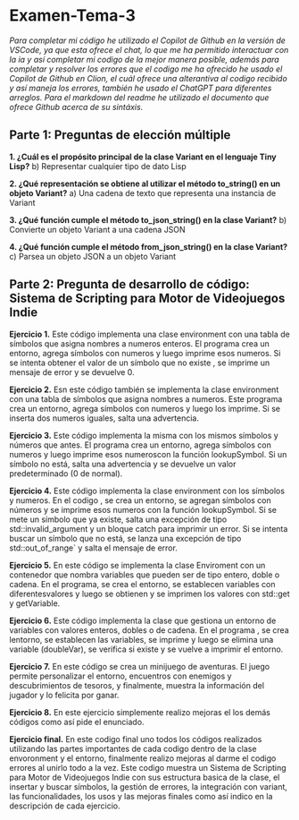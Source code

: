 # Examen-Tema-3

_Para completar mi código he utilizado el Copilot de Github en la versión de VSCode, ya que esta ofrece el chat, lo que me ha permitido interactuar con la ia y así completar mi codigo de la mejor manera posible, además para completar y resolver los errores que el codigo me ha ofrecido he usado el Copilot de Github en Clion, el cuál ofrece una alterantiva al codigo recibido y así maneja los errores, también he usado el ChatGPT para diferentes arreglos. Para el markdown del readme he utilizado el documento que ofrece Github acerca de su sintáxis._
## Parte 1: Preguntas de elección múltiple
**1. ¿Cuál es el propósito principal de la clase Variant en el lenguaje Tiny Lisp?**
b) Representar cualquier tipo de dato Lisp

**2. ¿Qué representación se obtiene al utilizar el método to_string() en un objeto Variant?**
a) Una cadena de texto que representa una instancia de Variant

**3. ¿Qué función cumple el método to_json_string() en la clase Variant?**
b) Convierte un objeto Variant a una cadena JSON

**4. ¿Qué función cumple el método from_json_string() en la clase Variant?**
c) Parsea un objeto JSON a un objeto Variant

## Parte 2: Pregunta de desarrollo de código: Sistema de Scripting para Motor de Videojuegos Indie
**Ejercicio 1.**
Este código implementa una clase environment con una tabla de símbolos que asigna nombres a numeros enteros. El programa  crea un entorno, agrega símbolos con numeros y luego imprime esos numeros. Si se intenta obtener el valor de un símbolo que no existe , se imprime un mensaje de error y se devuelve 0.

**Ejercicio 2.**
Esn este código también se implementa la clase environment con una tabla de símbolos que asigna nombres a numeros. Este programa crea un entorno, agrega símbolos  con numeros y luego los imprime. Si se inserta dos numeros iguales, salta una advertencia.

**Ejercicio 3.**
Este código implementa la misma con los mismos símbolos y números que antes. El programa crea un entorno, agrega símbolos con numeros y luego imprime esos numeroscon la función lookupSymbol. Si un símbolo no está, salta una advertencia y se devuelve un valor predeterminado (0 de normal).

**Ejercicio 4.** 
Este código implementa la clase environment con los símbolos y numeros. En el codigo , se crea un entorno, se agregan símbolos con números y se imprime esos numeros con la función lookupSymbol. Si se mete un símbolo que ya existe, salta una excepción de tipo std::invalid_argument y un bloque catch para imprimir un error. Si se intenta buscar un símbolo que no está, se lanza una excepción de tipo std::out_of_range` y salta el mensaje de error.

**Ejercicio 5.** 
En este código se implementa la clase Enviroment con un contenedor que nombra variables que pueden ser de tipo entero, doble o cadena. En el programa, se crea el entorno, se establecen variables con diferentesvalores y luego se obtienen y se imprimen los valores con std::get y getVariable.

**Ejercicio 6.**
Este código implementa la clase  que gestiona un entorno de variables con valores enteros, dobles o de cadena. En el programa , se crea lentorno, se establecen las variables, se imprime y luego se elimina una variable (doubleVar), se verifica si existe y se vuelve a imprimir el entorno.

**Ejercicio 7.** 
En este código se crea un minijuego de aventuras. El juego permite personalizar el entorno, encuentros con enemigos y descubrimientos de tesoros, y finalmente, muestra la información del jugador y lo felicita por ganar.

**Ejercicio 8.** 
En este ejercicio simplemente realizo mejoras el los demás códigos como así pide el enunciado.

**Ejercicio final.** 
En este codigo final uno todos los códigos realizados utilizando las partes importantes de cada codigo dentro de la clase envoronment y el entorno, finalmente realizo mejoras al darme el codigo errores al unirlo todo a la vez. Este codigo muestra  un Sistema de Scripting para Motor de Videojuegos Indie con sus estructura basica de la clase, el insertar y buscar símbolos, la gestión de errores, la integración con variant, las funcionalidades, los usos y las mejoras finales como así indico en la descripción de cada ejercicio.
